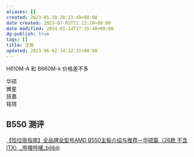 ```yaml
---
aliases: []
created: 2023-05-30 20:13:49+08:00
date created: 2023-07-05T11:13:20+08:00
date modified: 2024-01-14T17:35:48+08:00
dg-publish: true
tags: []
title: 主板
updated: 2023-06-02 14:32:31+08:00
---
```


H610M-A 和 B660M-k 价格差不多

华硕  
微星  
技嘉  
铭瑄

## B550 测评
[【捡垃圾指南】全品牌全型号AMD B550主板介绍与推荐—华硕篇（26款 不含ITX）\_哔哩哔哩_bilibili](https://www.bilibili.com/video/BV1WP411P7b2/?spm_id_from=333.337.search-card.all.click&vd_source=20cb3e7c6ad3d64f0eb2d763ff005080)